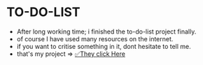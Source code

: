 # TO-DO-LIST
* After long working time; i finished the to-do-list project finally. 
* of course I have used many resources on the internet.
* if you want to critise something in it, dont hesitate to tell me.
* that's my project => [✅They click Here](https://m-burak-yilmazer.github.io/TO-DO-LIST/)
